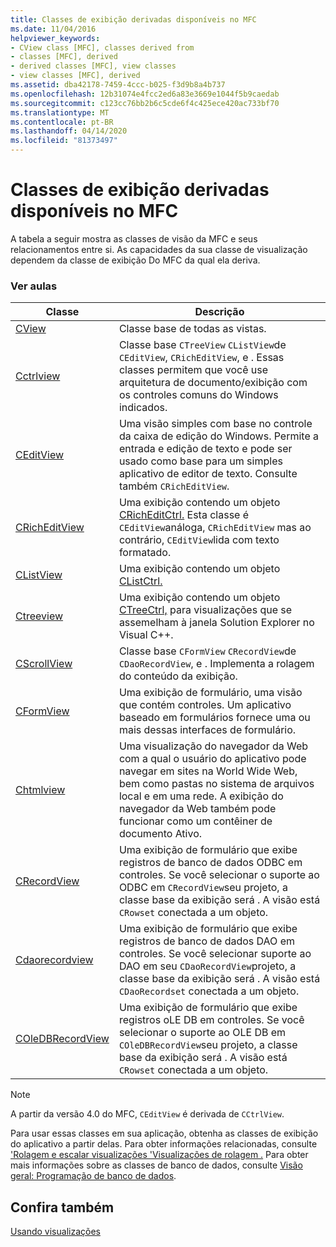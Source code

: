 ```yaml
---
title: Classes de exibição derivadas disponíveis no MFC
ms.date: 11/04/2016
helpviewer_keywords:
- CView class [MFC], classes derived from
- classes [MFC], derived
- derived classes [MFC], view classes
- view classes [MFC], derived
ms.assetid: dba42178-7459-4ccc-b025-f3d9b8a4b737
ms.openlocfilehash: 12b31074e4fcc2ed6a83e3669e1044f5b9caedab
ms.sourcegitcommit: c123cc76bb2b6c5cde6f4c425ece420ac733bf70
ms.translationtype: MT
ms.contentlocale: pt-BR
ms.lasthandoff: 04/14/2020
ms.locfileid: "81373497"
---
```

# <a name="derived-view-classes-available-in-mfc"></a>Classes de exibição derivadas disponíveis no MFC

A tabela a seguir mostra as classes de visão da MFC e seus relacionamentos entre si. As capacidades da sua classe de visualização dependem da classe de exibição Do MFC da qual ela deriva.

### <a name="view-classes"></a>Ver aulas

|Classe|Descrição|
|-----------|-----------------|
|[CView](../mfc/reference/cview-class.md)|Classe base de todas as vistas.|
|[Cctrlview](../mfc/reference/cctrlview-class.md)|Classe base `CTreeView` `CListView`de `CEditView`, `CRichEditView`, e . Essas classes permitem que você use arquitetura de documento/exibição com os controles comuns do Windows indicados.|
|[CEditView](../mfc/reference/ceditview-class.md)|Uma visão simples com base no controle da caixa de edição do Windows. Permite a entrada e edição de texto e pode ser usado como base para um simples aplicativo de editor de texto. Consulte também `CRichEditView`.|
|[CRichEditView](../mfc/reference/cricheditview-class.md)|Uma exibição contendo um objeto [CRichEditCtrl.](../mfc/reference/cricheditctrl-class.md) Esta classe é `CEditView`análoga, `CRichEditView` mas ao contrário, `CEditView`lida com texto formatado.|
|[CListView](../mfc/reference/clistview-class.md)|Uma exibição contendo um objeto [CListCtrl.](../mfc/reference/clistctrl-class.md)|
|[Ctreeview](../mfc/reference/ctreeview-class.md)|Uma exibição contendo um objeto [CTreeCtrl,](../mfc/reference/ctreectrl-class.md) para visualizações que se assemelham à janela Solution Explorer no Visual C++.|
|[CScrollView](../mfc/reference/cscrollview-class.md)|Classe base `CFormView` `CRecordView`de `CDaoRecordView`, e . Implementa a rolagem do conteúdo da exibição.|
|[CFormView](../mfc/reference/cformview-class.md)|Uma exibição de formulário, uma visão que contém controles. Um aplicativo baseado em formulários fornece uma ou mais dessas interfaces de formulário.|
|[Chtmlview](../mfc/reference/chtmlview-class.md)|Uma visualização do navegador da Web com a qual o usuário do aplicativo pode navegar em sites na World Wide Web, bem como pastas no sistema de arquivos local e em uma rede. A exibição do navegador da Web também pode funcionar como um contêiner de documento Ativo.|
|[CRecordView](../mfc/reference/crecordview-class.md)|Uma exibição de formulário que exibe registros de banco de dados ODBC em controles. Se você selecionar o suporte ao ODBC em `CRecordView`seu projeto, a classe base da exibição será . A visão está `CRowset` conectada a um objeto.|
|[Cdaorecordview](../mfc/reference/cdaorecordview-class.md)|Uma exibição de formulário que exibe registros de banco de dados DAO em controles. Se você selecionar suporte ao DAO em seu `CDaoRecordView`projeto, a classe base da exibição será . A visão está `CDaoRecordset` conectada a um objeto.|
|[COleDBRecordView](../mfc/reference/coledbrecordview-class.md)|Uma exibição de formulário que exibe registros oLE DB em controles. Se você selecionar o suporte ao OLE DB em `COleDBRecordView`seu projeto, a classe base da exibição será . A visão está `CRowset` conectada a um objeto.|

> [!NOTE]
> A partir da versão 4.0 do MFC, `CEditView` é derivada de `CCtrlView`.

Para usar essas classes em sua aplicação, obtenha as classes de exibição do aplicativo a partir delas. Para obter informações relacionadas, consulte ['Rolagem e escalar visualizações 'Visualizações de rolagem .](../mfc/scrolling-and-scaling-views.md) Para obter mais informações sobre as classes de banco de dados, consulte [Visão geral: Programação de banco de dados](../data/data-access-programming-mfc-atl.md).

## <a name="see-also"></a>Confira também

[Usando visualizações](../mfc/using-views.md)
